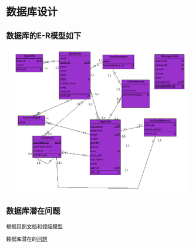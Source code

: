 # 数据库设计
## 数据库的E-R模型如下
![](./asset/E-R_models.png)
## 数据库潜在问题
根据[用例文档](./use_case.md)和[领域模型](./domain_model.png)  

数据库潜在的[问题](https://github.com/ProgressOfSAD/Dashboard/issues)
